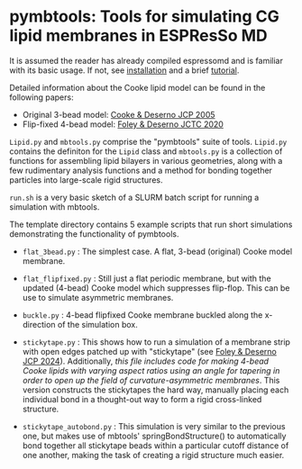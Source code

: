 # pymbtools: Tools for simulating CG lipid membranes in ESPResSo MD

It is assumed the reader has already compiled espressomd and is familiar with its basic usage. If not, see
[installation](https://espressomd.github.io/doc4.2.0/installation.html) and a brief [tutorial](https://espressomd.github.io/tutorials4.2.0/lennard_jones/lennard_jones.html).

Detailed information about the Cooke lipid model can be found in the following papers:
* Original 3-bead model: [Cooke & Deserno JCP 2005](https://doi.org/10.1063/1.2135785)
* Flip-fixed 4-bead model: [Foley & Deserno JCTC 2020](https://doi.org/10.1021/acs.jctc.0c00862)

`Lipid.py` and `mbtools.py` comprise the "pymbtools" suite of tools. `Lipid.py` contains the definiton for the `Lipid` class and `mbtools.py` is a collection of functions for assembling lipid bilayers in various geometries, along with a few rudimentary analysis functions and a method for bonding together particles into large-scale rigid structures.

`run.sh` is a very basic sketch of a SLURM batch script for running a simulation with mbtools.

The template directory contains 5 example scripts that run short simulations demonstrating the functionality of pymbtools.

* `flat_3bead.py` : The simplest case. A flat, 3-bead (original) Cooke model membrane.

* `flat_flipfixed.py` : Still just a flat periodic membrane, but with the updated (4-bead) Cooke model which suppresses flip-flop. This can be use to simulate asymmetric membranes.

* `buckle.py` : 4-bead flipfixed Cooke membrane buckled along the x-direction of the simulation box.

* `stickytape.py` : This shows how to run a simulation of a membrane strip with open edges patched up with "stickytape" (see [Foley & Deserno JCP 2024](https://doi.org/10.1063/5.0189771)). Additionally, *this file includes code for making 4-bead Cooke lipids with varying aspect ratios using an angle for tapering in order to open up the field of curvature-asymmetric membranes*. This version constructs the stickytapes the hard way, manually placing each individual bond in a thought-out way to form a rigid cross-linked structure.

* `stickytape_autobond.py` : This simulation is very similar to the previous one, but makes use of mbtools' springBondStructure() to automatically bond together all stickytape beads within a particular cutoff distance of one another, making the task of creating a rigid structure much easier.
